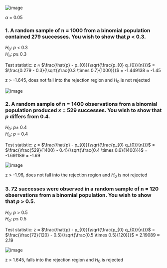 
![image](https://github.com/user-attachments/assets/7325004c-0174-4239-a5ef-3c1917d2ebed)

$\alpha$ = 0.05  


### 1. A random sample of n = 1000 from a binomial population contained 279 successes. You wish to show that $p$ < 0.3.

$H_{0}$: $p$ < 0.3   
$H_{a}$: $p \geq$ 0.3  

Test statistic: z $\approx$ $\frac{\hat{p} - p_{0}}{\sqrt{\frac{p_{0} q_{0}}{n}}}$ = $\frac{0.279 - 0.3}{\sqrt{\frac{0.3 \times 0.7}{1000}}}$ = -1.449138 $\approx$ -1.45  

z > -1.645, does not fall into the rejection region and $H_{0}$ is not rejected

![image](https://github.com/user-attachments/assets/7fe32ab9-75a5-4855-b918-34f32cc92c5d)



### 2. A random sample of n = 1400 observations from a binomial population produced $x$ = 529 successes. You wish to show that $p$ differs from 0.4.

$H_{0}$: $p \neq$ 0.4  
$H_{a}$: $p$ = 0.4  

Test statistic: z $\approx$ $\frac{\hat{p} - p_{0}}{\sqrt{\frac{p_{0} q_{0}}{n}}}$ = $\frac{\frac{529}{1400} - 0.4}{\sqrt{\frac{0.4 \times 0.6}{1400}}}$ = -1.691189 $\approx$ -1.69  

![image](https://github.com/user-attachments/assets/32964739-dc12-4e79-89f3-18076439b926)

z > -1.96, does not fall into the rejection region and $H_{0}$ is not rejected  



### 3. 72 successes were observed in a random sample of n = 120 observations from a binomial population. You wish to show that $p$ > 0.5.

$H_{0}$: $p$ > 0.5  
$H_{a}$: $p \leq$ 0.5  

Test statistic: z $\approx$ $\frac{\hat{p} - p_{0}}{\sqrt{\frac{p_{0} q_{0}}{n}}}$ = $\frac{\frac{72}{120} - 0.5}{\sqrt{\frac{0.5 \times 0.5}{120}}}$ = 2.19089 $\approx$ 2.19  

![image](https://github.com/user-attachments/assets/32964739-dc12-4e79-89f3-18076439b926)

z > 1.645, falls into the rejection region and $H_{0}$ is rejected

